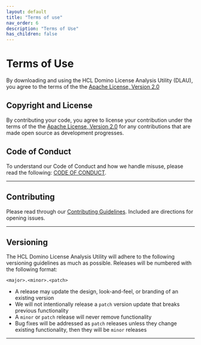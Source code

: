 ```yaml
---
layout: default
title: "Terms of use"
nav_order: 6
description: "Terms of Use"
has_children: false
---
```


# Terms of Use

By downloading and using the HCL Domino License Analysis Utility (DLAU), you agree to the terms of the the [Apache License, Version 2.0](https://www.apache.org/licenses/LICENSE-2.0)

## Copyright and License
By contributing your code, you agree to license your contribution under the terms of the the [Apache License, Version 2.0](https://www.apache.org/licenses/LICENSE-2.0) for any contributions that are made open source as development progresses.

## Code of Conduct

To understand our Code of Conduct and how we handle misuse, please read the following:
[CODE OF CONDUCT](https://github.com/HCL-TECH-SOFTWARE/domino-license-analysis-utility-DLAU/blob/main/CODE_OF_CONDUCT.md).

___
## Contributing

Please read through our [Contributing Guidelines](https://github.com/HCL-TECH-SOFTWARE/domino-license-analysis-utility-DLAU/blob/main/Documentation/CONTRIBUTING.md).  Included are directions for opening issues.

___
## Versioning

The HCL Domino License Analysis Utility will adhere to the following versioning guidelines as much as possible. Releases will be numbered with the following format:

`<major>.<minor>.<patch>`

* A release may update the design, look-and-feel, or branding of an existing version
* We will not intentionally release a `patch` version update that breaks previous functionality
* A `minor` or `patch` release will never remove functionality
* Bug fixes will be addressed as `patch` releases unless they change existing functionality, then they will be `minor` releases

___
